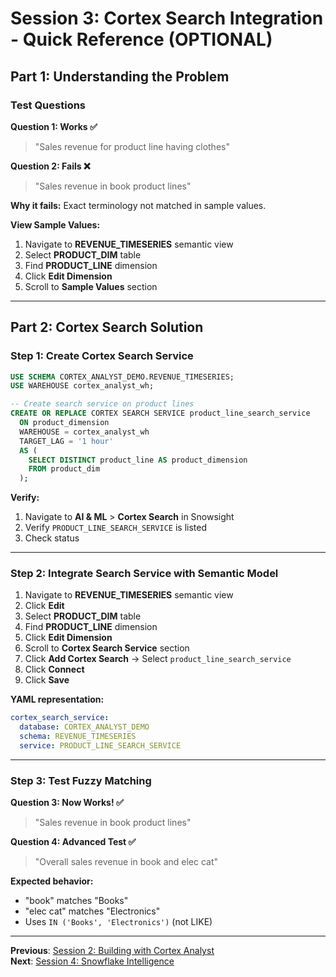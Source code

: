 # Session 3: Cortex Search Integration - Quick Reference (OPTIONAL)

## Part 1: Understanding the Problem

### Test Questions

**Question 1: Works ✅**
> "Sales revenue for product line having clothes"

**Question 2: Fails ❌**
> "Sales revenue in book product lines"

**Why it fails:** Exact terminology not matched in sample values.

**View Sample Values:**
1. Navigate to **REVENUE_TIMESERIES** semantic view
2. Select **PRODUCT_DIM** table
3. Find **PRODUCT_LINE** dimension
4. Click **Edit Dimension**
5. Scroll to **Sample Values** section

---

## Part 2: Cortex Search Solution

### Step 1: Create Cortex Search Service

```sql
USE SCHEMA CORTEX_ANALYST_DEMO.REVENUE_TIMESERIES;
USE WAREHOUSE cortex_analyst_wh;

-- Create search service on product lines
CREATE OR REPLACE CORTEX SEARCH SERVICE product_line_search_service
  ON product_dimension
  WAREHOUSE = cortex_analyst_wh
  TARGET_LAG = '1 hour'
  AS (
    SELECT DISTINCT product_line AS product_dimension 
    FROM product_dim
  );
```

**Verify:**
1. Navigate to **AI & ML** > **Cortex Search** in Snowsight
2. Verify `PRODUCT_LINE_SEARCH_SERVICE` is listed
3. Check status

---

### Step 2: Integrate Search Service with Semantic Model

1. Navigate to **REVENUE_TIMESERIES** semantic view
2. Click **Edit**
3. Select **PRODUCT_DIM** table
4. Find **PRODUCT_LINE** dimension
5. Click **Edit Dimension**
6. Scroll to **Cortex Search Service** section
7. Click **Add Cortex Search** → Select `product_line_search_service`
8. Click **Connect**
9. Click **Save**

**YAML representation:**
```yaml
cortex_search_service:
  database: CORTEX_ANALYST_DEMO
  schema: REVENUE_TIMESERIES
  service: PRODUCT_LINE_SEARCH_SERVICE
```

---

### Step 3: Test Fuzzy Matching

**Question 3: Now Works! ✅**
> "Sales revenue in book product lines"

**Question 4: Advanced Test ✅**
> "Overall sales revenue in book and elec cat"

**Expected behavior:**
- "book" matches "Books"
- "elec cat" matches "Electronics"
- Uses `IN ('Books', 'Electronics')` (not LIKE)

---

**Previous**: [Session 2: Building with Cortex Analyst](SESSION_2_CORTEX_ANALYST_LIGHT.md)  
**Next**: [Session 4: Snowflake Intelligence](SESSION_4_SNOWFLAKE_INTELLIGENCE_LIGHT.md)

